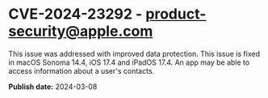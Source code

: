 # CVE-2024-23292 - product-security@apple.com

This issue was addressed with improved data protection. This issue is fixed in macOS Sonoma 14.4, iOS 17.4 and iPadOS 17.4. An app may be able to access information about a user's contacts.

**Publish date:** 2024-03-08
